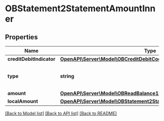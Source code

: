 # OBStatement2StatementAmountInner

## Properties
Name | Type | Description | Notes
------------ | ------------- | ------------- | -------------
**creditDebitIndicator** | [**OpenAPI\Server\Model\OBCreditDebitCode0**](OBCreditDebitCode0.md) |  | 
**type** | **string** | Amount type, in a coded form. | 
**amount** | [**OpenAPI\Server\Model\OBReadBalance1DataBalanceInnerAmount**](OBReadBalance1DataBalanceInnerAmount.md) |  | 
**localAmount** | [**OpenAPI\Server\Model\OBStatement2StatementAmountInnerLocalAmount**](OBStatement2StatementAmountInnerLocalAmount.md) |  | [optional] 

[[Back to Model list]](../README.md#documentation-for-models) [[Back to API list]](../README.md#documentation-for-api-endpoints) [[Back to README]](../README.md)


